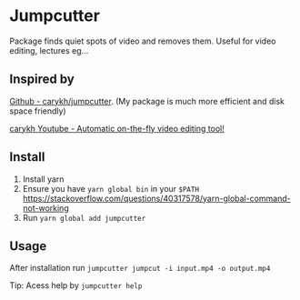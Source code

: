# Jumpcutter #
Package finds quiet spots of video and removes them. Useful for video editing, lectures eg...

## Inspired by ##
[Github - carykh/jumpcutter](https://github.com/carykh/jumpcutter). (My package is much more efficient and disk space friendly)

[carykh Youtube - Automatic on-the-fly video editing tool!](https://www.youtube.com/watch?v=DQ8orIurGxw)

## Install ##
1. Install yarn
2. Ensure you have `yarn global bin` in your `$PATH` https://stackoverflow.com/questions/40317578/yarn-global-command-not-working
3. Run `yarn global add jumpcutter` 

## Usage ##
After installation run `jumpcutter jumpcut -i input.mp4 -o output.mp4`

Tip: Acess help by `jumpcutter help`
